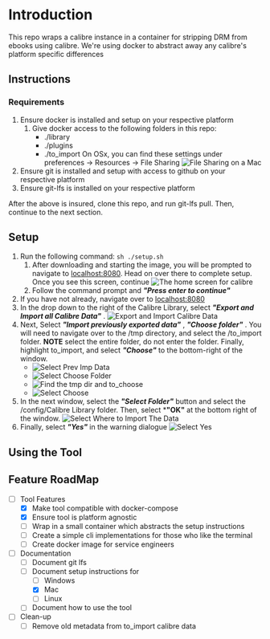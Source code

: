 # Introduction

This repo wraps a calibre instance in a container for stripping DRM from ebooks using calibre. We're using docker to abstract away any calibre's platform specific differences

## Instructions

### Requirements

1. Ensure docker is installed and setup on your respective platform
    1. Give docker access to the following folders in this repo:
        * ./library
        * ./plugins
        * ./to_import
    On OSx, you can find these settings under preferences -> Resources -> File Sharing
    ![File Sharing on a Mac](./img/osx-file-sharing.png)
2. Ensure git is installed and setup with access to github on your respective platform
3. Ensure git-lfs is installed on your respective platform

After the above is insured, clone this repo, and run git-lfs pull. Then, continue to the next section.

## Setup

1. Run the following command: ```sh ./setup.sh```
    1. After downloading and starting the image, you will be prompted to navigate to [localhost:8080](http://localhost:8080). Head on over there to complete setup. Once you see this screen, continue
    ![The home screen for calibre](./img/calibre-home-screen.png)
    2. Follow the command prompt and ***"Press enter to continue"***
2. If you have not already, navigate over to [localhost:8080](http://localhost:8080)
1. In the drop down to the right of the Calibre Library, select ***"Export and Import all Calibre Data"*** .
![Export and Import Calibre Data](./img/export-and-import-config.png)
2. Next, Select ***"Import previously exported data"*** , ***"Choose folder"*** . You will need to navigate over to the /tmp directory, and select the /to_import folder. **NOTE** select the entire folder, do not enter the folder. Finally, highlight to_import, and select ***"Choose"*** to the bottom-right of the window.
    * ![Select Prev Imp Data](./img/prev-imp.png)
    * ![Select Choose Folder](./img/choose-fldr.png)
    * ![Find the tmp dir and to_choose](./img/tmp-dir-to-choose.png)
    * ![Select Choose](./img/choose.png)
3. In the next window, select the ***"Select Folder"*** button and select the /config/Calibre Library folder. Then, select ***"OK"** at the bottom right of the window.
![Select Where to Import The Data](./img/import-config.png)
4. Finally, select ***"Yes"*** in the warning dialogue
![Select Yes](./img/select-yes.png)

## Using the Tool


## Feature RoadMap

- [ ] Tool Features
    - [x] Make tool compatible with docker-compose
    - [x] Ensure tool is platform agnostic
    - [ ] Wrap in a small container which abstracts the setup instructions
    - [ ] Create a simple cli implementations for those who like the terminal
    - [ ] Create docker image for service engineers
- [ ] Documentation
    - [ ] Document git lfs 
    - [ ] Document setup instructions for
        - [ ] Windows
        - [x] Mac
        - [ ] Linux
    - [ ] Document how to use the tool 
- [ ] Clean-up
    - [ ] Remove old metadata from to_import calibre data